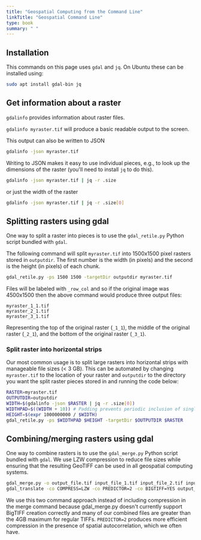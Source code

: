 ```yaml
---
title: "Geospatial Computing from the Command Line"
linkTitle: "Geospatial Command Line"
type: book
summary: " "
---
```


## Installation

This commands on this page uses `gdal` and `jq`.
On Ubuntu these can be installed using:

```bash
sudo apt install gdal-bin jq
```

## Get information about a raster

`gdalinfo` provides information about raster files.

`gdalinfo myraster.tif` will produce a basic readable output to the screen.

This output can also be written to JSON

```bash
gdalinfo -json myraster.tif
```

Writing to JSON makes it easy to use individual pieces, e.g., to look up the dimensions of the raster (you'll need to install `jq` to do this).

```bash
gdalinfo -json myraster.tif | jq -r .size
```

or just the width of the raster

```bash
gdalinfo -json myraster.tif | jq -r .size[0]
```

## Splitting rasters using gdal

One way to split a raster into pieces is to use the `gdal_retile.py` Python script bundled with `gdal`.

The following command will split `myraster.tif` into 1500x1500 pixel rasters stored in `outputdir`.
The first number is the width (in pixels) and the second is the height (in pixels) of each chunk. 

```bash
gdal_retile.py -ps 1500 1500 -targetDir outputdir myraster.tif
```

Files will be labeled with `_row_col` and so if the original image was 4500x1500 then the above command would produce three output files:

```
myraster_1_1.tif
myraster_2_1.tif
myraster_3_1.tif
```

Representing the top of the original raster (`_1_1`), the middle of the original raster (`_2_1`), and the bottom of the original raster (`_3_1`).

### Split raster into horizontal strips

Our most common usage is to split large rasters into horizontal strips with manageable file sizes (< 3 GB). This can be automated by changing `myraster.tif` to the location of your raster and `outputdir` to the directory you want the split raster pieces stored in and running the code below:

```bash
RASTER=myraster.tif
OUTPUTDIR=outputdir
WIDTH=$(gdalinfo -json $RASTER | jq -r .size[0])
WIDTHPAD=$((WIDTH + 10)) # Padding prevents periodic inclusion of single pixel strip 
HEIGHT=$(expr 1000000000 / $WIDTH)
gdal_retile.py -ps $WIDTHPAD $HEIGHT -targetDir $OUTPUTDIR $RASTER
```

## Combining/merging rasters using gdal

One way to combine rasters is to use the `gdal_merge.py` Python script bundled with `gdal`.
We use LZW compression to reduce file sizes while ensuring that the resulting GeoTIFF can be used in all geospatial computing systems.

```bash
gdal_merge.py -o output_file.tif input_file_1.tif input_file_2.tif input_file_3.tif
gdal_translate -co COMPRESS=LZW -co PREDICTOR=2 -co BIGTIFF=YES output_file.tif compressed_file.tif
```

We use this two command approach instead of including compression in the merge command because gdal_merge.py doesn't currently support BigTIFF creation correctly and many of our combined files are greater than the 4GB maximum for regular TIFFs.
`PREDICTOR=2` produces more efficient compression in the presence of spatial autocorrelation, which we often have. 